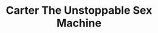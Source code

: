 ---
title: "Carter The Unstoppable Sex Machine"
summary: "English indie rock band founded in 1988 in London by singer Jim \"Jim Bob\" Morrison and guitarist Les \"Fruitbat\" Carter from the ashes of . In 2014, Carter USM reconvened for its final performances. On November 22nd that year, the last show was played at . Often introduced at concerts as \"The best kick arse Rock 'n' Roll band in the whole god damn world\"."
image: "carter-the-unstoppable-sex-machine.jpg"
---